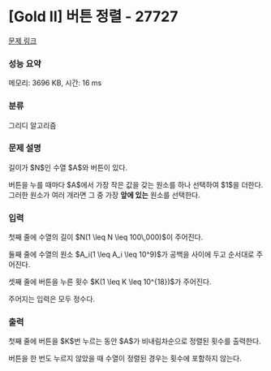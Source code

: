 # [Gold II] 버튼 정렬 - 27727 

[문제 링크](https://www.acmicpc.net/problem/27727) 

### 성능 요약

메모리: 3696 KB, 시간: 16 ms

### 분류

그리디 알고리즘

### 문제 설명

<p>길이가 $N$인 수열 $A$와 버튼이 있다.</p>

<p>버튼을 누를 때마다 $A$에서 가장 작은 값을 갖는 원소를 하나 선택하여 $1$을 더한다. 그러한 원소가 여러 개라면 그 중 가장 <strong>앞에 있는</strong> 원소를 선택한다.</p>

### 입력 

 <p>첫째 줄에 수열의 길이 $N(1 \leq N \leq 100\,000)$이 주어진다.</p>

<p>둘째 줄에 수열의 원소 $A_i(1 \leq A_i \leq 10^9)$가 공백을 사이에 두고 순서대로 주어진다.</p>

<p>셋째 줄에 버튼을 누른 횟수 $K(1 \leq K \leq 10^{18})$가 주어진다.</p>

<p>주어지는 입력은 모두 정수다.</p>

### 출력 

 <p>첫째 줄에 버튼을 $K$번 누르는 동안 $A$가 비내림차순으로 정렬된 횟수를 출력한다.</p>

<p>버튼을 한 번도 누르지 않았을 때 수열이 정렬된 경우는 횟수에 포함하지 않는다.</p>


